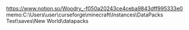https://www.notion.so/Woodry_-f050a20243ce4ceba9843dff995333e0
memo:C:\Users\user\curseforge\minecraft\Instances\DataPacks Test\saves\New World\datapacks
